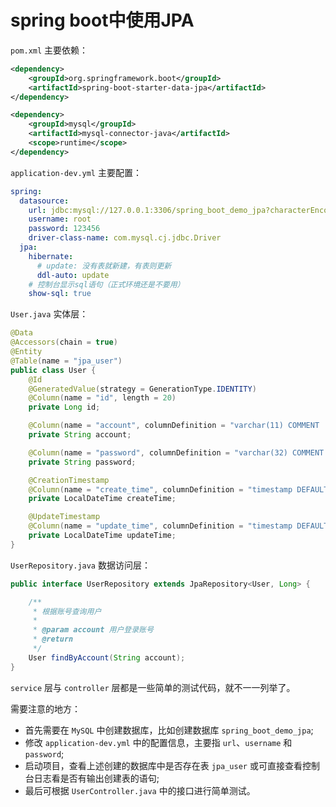 # spring boot中使用JPA
`pom.xml` 主要依赖：
```xml
<dependency>
    <groupId>org.springframework.boot</groupId>
    <artifactId>spring-boot-starter-data-jpa</artifactId>
</dependency>

<dependency>
    <groupId>mysql</groupId>
    <artifactId>mysql-connector-java</artifactId>
    <scope>runtime</scope>
</dependency>
```

`application-dev.yml` 主要配置：
```yaml
spring:
  datasource:
    url: jdbc:mysql://127.0.0.1:3306/spring_boot_demo_jpa?characterEncoding=utf8&useSSL=true&serverTimezone=GMT%2B8
    username: root
    password: 123456
    driver-class-name: com.mysql.cj.jdbc.Driver
  jpa:
    hibernate:
      # update: 没有表就新建，有表则更新
      ddl-auto: update
    # 控制台显示sql语句（正式环境还是不要用）
    show-sql: true
```

`User.java` 实体层：
```java
@Data
@Accessors(chain = true)
@Entity
@Table(name = "jpa_user")
public class User {
    @Id
    @GeneratedValue(strategy = GenerationType.IDENTITY)
    @Column(name = "id", length = 20)
    private Long id;

    @Column(name = "account", columnDefinition = "varchar(11) COMMENT '账号'")
    private String account;

    @Column(name = "password", columnDefinition = "varchar(32) COMMENT '密码'")
    private String password;

    @CreationTimestamp
    @Column(name = "create_time", columnDefinition = "timestamp DEFAULT CURRENT_TIMESTAMP COMMENT '创建时间'")
    private LocalDateTime createTime;

    @UpdateTimestamp
    @Column(name = "update_time", columnDefinition = "timestamp DEFAULT CURRENT_TIMESTAMP ON UPDATE CURRENT_TIMESTAMP COMMENT '更新时间'")
    private LocalDateTime updateTime;
}
```

`UserRepository.java` 数据访问层：
```java
public interface UserRepository extends JpaRepository<User, Long> {

    /**
     * 根据账号查询用户
     *
     * @param account 用户登录账号
     * @return
     */
    User findByAccount(String account);
}
```

`service` 层与 `controller` 层都是一些简单的测试代码，就不一一列举了。

需要注意的地方：
- 首先需要在 `MySQL` 中创建数据库，比如创建数据库 `spring_boot_demo_jpa`;
- 修改 `application-dev.yml` 中的配置信息，主要指 `url`、`username` 和 `password`;
- 启动项目，查看上述创建的数据库中是否存在表 `jpa_user` 或可直接查看控制台日志看是否有输出创建表的语句;
- 最后可根据 `UserController.java` 中的接口进行简单测试。
